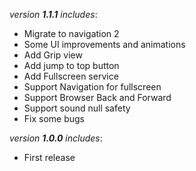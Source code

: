 *version **1.1.1** includes*:
- Migrate to navigation 2
- Some UI improvements and animations
- Add Grip view
- Add jump to top button
- Add Fullscreen service
- Support Navigation for fullscreen
- Support Browser Back and Forward
- Support sound null safety
- Fix some bugs

*version **1.0.0** includes*:
- First release
